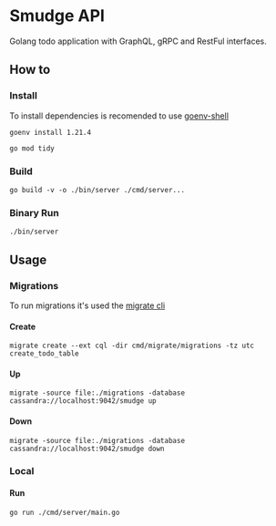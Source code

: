 # Smudge API

Golang todo application with GraphQL, gRPC and RestFul interfaces.

## How to

### Install

To install dependencies is recomended to use [goenv-shell](https://github.com/go-nv/goenv)

```shell
goenv install 1.21.4
```

```shell
go mod tidy
```

### Build

```shell
go build -v -o ./bin/server ./cmd/server...
```

### Binary Run

```shell
./bin/server
```

## Usage

### Migrations

To run migrations it's used the [migrate cli](https://github.com/golang-migrate/migrate/tree/master/cmd/migrate)

#### Create

```shell
migrate create --ext cql -dir cmd/migrate/migrations -tz utc create_todo_table
```

#### Up

```shell
migrate -source file:./migrations -database cassandra://localhost:9042/smudge up
```

#### Down

```shell
migrate -source file:./migrations -database cassandra://localhost:9042/smudge down
```

### Local

#### Run

```shell
go run ./cmd/server/main.go
```
